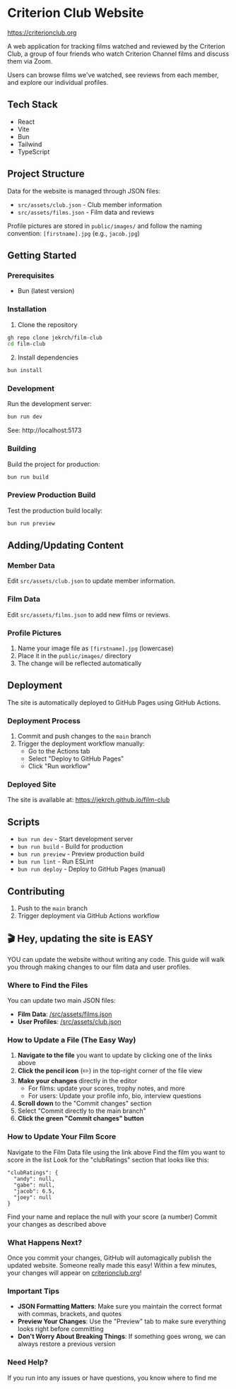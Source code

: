 # Criterion Club Website

https://criterionclub.org

A web application for tracking films watched and reviewed by the Criterion Club, a group of four friends who watch Criterion Channel films and discuss them via Zoom.

Users can browse films we've watched, see reviews from each member, and explore our individual profiles.

## Tech Stack

- React
- Vite
- Bun
- Tailwind
- TypeScript

## Project Structure

Data for the website is managed through JSON files:
- `src/assets/club.json` - Club member information
- `src/assets/films.json` - Film data and reviews

Profile pictures are stored in `public/images/` and follow the naming convention: `[firstname].jpg` (e.g., `jacob.jpg`)

## Getting Started

### Prerequisites

- Bun (latest version)

### Installation

1. Clone the repository
```bash
gh repo clone jekrch/film-club
cd film-club
```

2. Install dependencies
```bash
bun install
```

### Development

Run the development server:
```bash
bun run dev
```
See:
http://localhost:5173

### Building

Build the project for production:
```bash
bun run build
```

### Preview Production Build

Test the production build locally:
```bash
bun run preview
```

## Adding/Updating Content

### Member Data

Edit `src/assets/club.json` to update member information.

### Film Data

Edit `src/assets/films.json` to add new films or reviews.

### Profile Pictures

1. Name your image file as `[firstname].jpg` (lowercase)
2. Place it in the `public/images/` directory
3. The change will be reflected automatically

## Deployment

The site is automatically deployed to GitHub Pages using GitHub Actions.

### Deployment Process

1. Commit and push changes to the `main` branch
2. Trigger the deployment workflow manually:
   - Go to the Actions tab
   - Select "Deploy to GitHub Pages"
   - Click "Run workflow"

### Deployed Site

The site is available at: https://jekrch.github.io/film-club

## Scripts

- `bun run dev` - Start development server
- `bun run build` - Build for production
- `bun run preview` - Preview production build
- `bun run lint` - Run ESLint
- `bun run deploy` - Deploy to GitHub Pages (manual)

## Contributing

1. Push to the `main` branch 
2. Trigger deployment via GitHub Actions workflow


## 🎬 Hey, updating the site is EASY

YOU can update the website without writing any code. This guide will walk you through making changes to our film data and user profiles.

### Where to Find the Files

You can update two main JSON files:
* **Film Data**: [/src/assets/films.json](https://github.com/jekrch/film-club/blob/main/src/assets/films.json)
* **User Profiles**: [/src/assets/club.json](https://github.com/jekrch/film-club/blob/main/src/assets/club.json)

### How to Update a File (The Easy Way)

1. **Navigate to the file** you want to update by clicking one of the links above
2. **Click the pencil icon** (✏️) in the top-right corner of the file view
3. **Make your changes** directly in the editor
   * For films: update your scores, trophy notes, and more
   * For users: Update your profile info, bio, interview questions
4. **Scroll down** to the "Commit changes" section
5. Select "Commit directly to the main branch"
6. **Click the green "Commit changes" button**

### How to Update Your Film Score

Navigate to the Film Data file using the link above
Find the film you want to score in the list
Look for the "clubRatings" section that looks like this:
```
"clubRatings": {
  "andy": null,
  "gabe": null,
  "jacob": 6.5,
  "joey": null
}
```
Find your name and replace the null with your score (a number)
Commit your changes as described above

### What Happens Next?

Once you commit your changes, GitHub will automagically publish the updated website. Someone really made this easy! Within a few minutes, your changes will appear on [criterionclub.org](https://criterionclub.org)!

### Important Tips

* **JSON Formatting Matters**: Make sure you maintain the correct format with commas, brackets, and quotes
* **Preview Your Changes**: Use the "Preview" tab to make sure everything looks right before committing
* **Don't Worry About Breaking Things**: If something goes wrong, we can always restore a previous version

### Need Help?

If you run into any issues or have questions, you know where to find me
